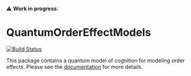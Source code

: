:warning: **Work in progress**: 

# QuantumOrderEffectModels

[![Build Status](https://github.com/itsdfish/QuantumOrderEffectModels.jl/actions/workflows/CI.yml/badge.svg?branch=main)](https://github.com/itsdfish/QuantumOrderEffectModels.jl/actions/workflows/CI.yml?query=branch%3Amain)

This package contains a quantum model of cognition for modeling order effects. Please see the [documentation](https://itsdfish.github.io/QuantumOrderEffectModels.jl/dev/) for more details.